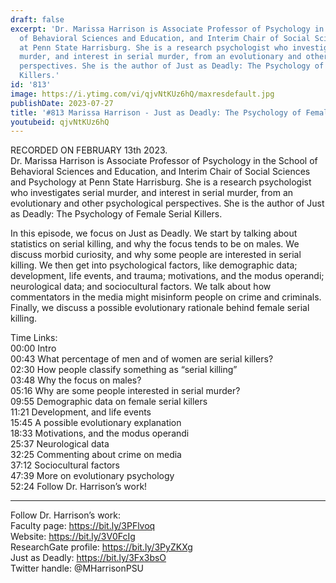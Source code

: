 ```yaml
---
draft: false
excerpt: 'Dr. Marissa Harrison is Associate Professor of Psychology in the School
  of Behavioral Sciences and Education, and Interim Chair of Social Sciences and Psychology
  at Penn State Harrisburg. She is a research psychologist who investigates serial
  murder, and interest in serial murder, from an evolutionary and other psychological
  perspectives. She is the author of Just as Deadly: The Psychology of Female Serial
  Killers.'
id: '813'
image: https://i.ytimg.com/vi/qjvNtKUz6hQ/maxresdefault.jpg
publishDate: 2023-07-27
title: '#813 Marissa Harrison - Just as Deadly: The Psychology of Female Serial Killers'
youtubeid: qjvNtKUz6hQ
---
```

RECORDED ON FEBRUARY 13th 2023.  
Dr. Marissa Harrison is Associate Professor of Psychology in the School of Behavioral Sciences and Education, and Interim Chair of Social Sciences and Psychology at Penn State Harrisburg. She is a research psychologist who investigates serial murder, and interest in serial murder, from an evolutionary and other psychological perspectives. She is the author of Just as Deadly: The Psychology of Female Serial Killers.

In this episode, we focus on Just as Deadly. We start by talking about statistics on serial killing, and why the focus tends to be on males. We discuss morbid curiosity, and why some people are interested in serial killing. We then get into psychological factors, like demographic data; development, life events, and trauma; motivations, and the modus operandi; neurological data; and sociocultural factors. We talk about how commentators in the media might misinform people on crime and criminals. Finally, we discuss a possible evolutionary rationale behind female serial killing.

Time Links:  
00:00 Intro  
00:43  What percentage of men and of women are serial killers?  
02:30  How people classify something as “serial killing”  
03:48  Why the focus on males?  
05:16  Why are some people interested in serial murder?  
09:55  Demographic data on female serial killers  
11:21  Development, and life events  
15:45  A possible evolutionary explanation  
18:33  Motivations, and the modus operandi  
25:37  Neurological data  
32:25  Commenting about crime on media  
37:12  Sociocultural factors  
47:39  More on evolutionary psychology  
52:24  Follow Dr. Harrison’s work!

---

Follow Dr. Harrison’s work:  
Faculty page: https://bit.ly/3PFlvoq  
Website: https://bit.ly/3V0FcIg  
ResearchGate profile: https://bit.ly/3PyZKXg  
Just as Deadly: https://bit.ly/3Fx3bsO  
Twitter handle: @MHarrisonPSU
